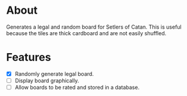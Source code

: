 # About

Generates a legal and random board for Setlers of Catan. This is useful because the tiles are thick cardboard and are not easily shuffled.

# Features

- [x] Randomly generate legal board.
- [ ] Display board graphically.
- [ ] Allow boards to be rated and stored in a database.